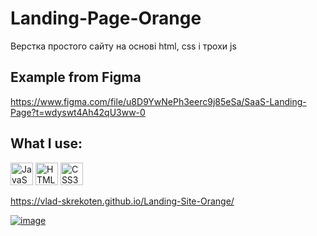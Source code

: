# Landing-Page-Orange
Верстка простого сайту на основі html, css і трохи js

## Example from Figma
https://www.figma.com/file/u8D9YwNePh3eerc9j85eSa/SaaS-Landing-Page?t=wdyswt4Ah42qU3ww-0

## What I use:

<p align="left">
<a href="https://developer.mozilla.org/en-US/docs/Web/JavaScript" target="_blank" rel="noreferrer"><img src="https://raw.githubusercontent.com/danielcranney/readme-generator/main/public/icons/skills/javascript-colored.svg" width="36" height="36" alt="JavaScript" /></a>
<a href="https://developer.mozilla.org/en-US/docs/Glossary/HTML5" target="_blank" rel="noreferrer"><img src="https://raw.githubusercontent.com/danielcranney/readme-generator/main/public/icons/skills/html5-colored.svg" width="36" height="36" alt="HTML5" /></a>
<a href="https://www.w3.org/TR/CSS/#css" target="_blank" rel="noreferrer"><img src="https://raw.githubusercontent.com/danielcranney/readme-generator/main/public/icons/skills/css3-colored.svg" width="36" height="36" alt="CSS3" /></a>

https://vlad-skrekoten.github.io/Landing-Site-Orange/

<a href="https://vlad-skrekoten.github.io/Landing-Site-Orange/">![image](https://user-images.githubusercontent.com/88341932/236217520-98e3d054-913a-4454-9fc0-ccec6dfb0c66.png)</a>

